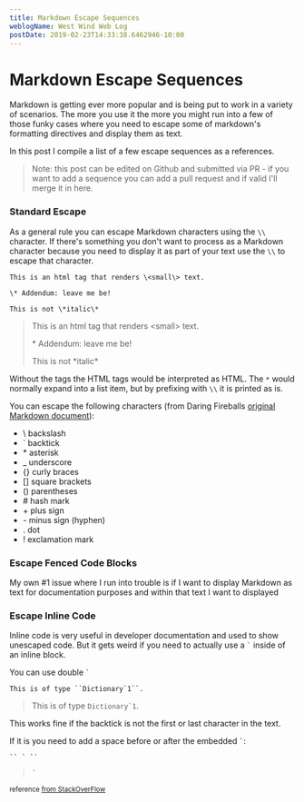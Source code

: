 ```yaml
---
title: Markdown Escape Sequences
weblogName: West Wind Web Log
postDate: 2019-02-23T14:33:38.6462946-10:00
---
```

# Markdown Escape Sequences

Markdown is getting ever more popular and is being put to work in a variety of scenarios. The more you use it the more you might run into a few of those funky cases where you need to escape some of markdown's formatting directives and display them as text. 

In this post I compile a list of a few escape sequences as a references. 

> Note: this post can be edited on Github and submitted via PR - if you want to add a sequence you can add a pull request and if valid I'll merge it in here.


### Standard Escape
As a general rule you can escape Markdown characters using the `\\` character. If there's something you don't want to process as a Markdown character because you need to display it as part of your text use the `\\` to escape that character.

```text
This is an html tag that renders \<small\> text.

\* Addendum: leave me be!

This is not \*italic\*
```

> This is an html tag that renders \<small\> text.
>
> \* Addendum: leave me be!
>
> This is not \*italic\*

Without the tags the HTML tags would be interpreted as HTML. The `*` would normally expand into a list item, but by prefixing with `\\` it is printed as is.

You can escape the following characters (from Daring Fireballs [original Markdown document](https://daringfireball.net/projects/markdown/syntax#backslash)): 

* \\   backslash
* \`   backtick
* \*   asterisk
* \_   underscore
* \{\}  curly braces
* \[\]  square brackets
* \(\)  parentheses
* \#   hash mark
* \+   plus sign
* \-   minus sign (hyphen)
* \.   dot
* \!   exclamation mark





### Escape Fenced Code Blocks
My own #1 issue where I run into trouble is if I want to display Markdown as text for documentation purposes and within that text I want to displayed

### Escape Inline Code
Inline code is very useful in developer documentation and used to show unescaped code. But it gets weird if you need to actually use a `` ` `` inside of an inline block.

You can use double `` ` ``

```text
This is of type ``Dictionary`1``.
```

> This is of type ``Dictionary`1``.

This works fine if the backtick is not the first or last character in the text. 

If it is you need to add a space before or after the embedded `` ` ``:

```text
`` ` ``
```

> `` ` ``

<small>reference [from StackOverFlow](https://meta.stackexchange.com/a/82722)</small>

